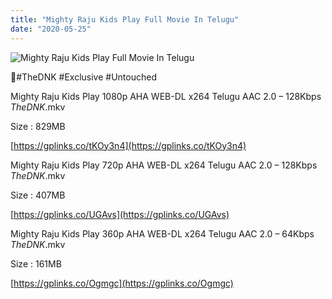 ```yaml
---
title: "Mighty Raju Kids Play Full Movie In Telugu"
date: "2020-05-25"
---
```


![Mighty Raju Kids Play Full Movie In Telugu](https://snagfilms-a.akamaihd.net/38c1e2aa-64c1-41c3-8b5e-674247d490c8/images/2020/05/22/1590157830545_2watchkidsplayonline1920x1080_16x9Images.jpg "Mighty Raju Kids Play Full Movie In Telugu")

🌟#TheDNK #Exclusive #Untouched

Mighty Raju Kids Play 1080p AHA WEB-DL x264 Telugu AAC 2.0 – 128Kbps _TheDNK_.mkv

Size : 829MB

[https://gplinks.co/tKOy3n4](https://gplinks.co/tKOy3n4)

Mighty Raju Kids Play 720p AHA WEB-DL x264 Telugu AAC 2.0 – 128Kbps _TheDNK_.mkv

Size : 407MB

[https://gplinks.co/UGAvs](https://gplinks.co/UGAvs)

Mighty Raju Kids Play 360p AHA WEB-DL x264 Telugu AAC 2.0 – 64Kbps _TheDNK_.mkv

Size : 161MB

[https://gplinks.co/Ogmgc](https://gplinks.co/Ogmgc)
